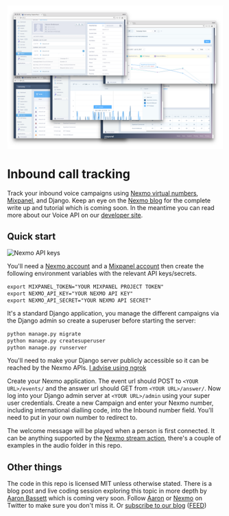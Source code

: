 ![Call tracking in Mixpanel](mixpanel.png)

# Inbound call tracking

Track your inbound voice campaigns using [Nexmo virtual numbers](https://nexmo.com),
[Mixpanel](https://mixpanel.com), and Django. Keep an eye on the
[Nexmo blog](https://nexmo.com/blog) for the complete write up and tutorial which is
coming soon. In the meantime you can read more about our Voice API on our
[developer site](https://developer.nexmo.com/).

## Quick start

![Nexmo API keys](https://www.nexmo.com/wp-content/uploads/2016/10/nexmo-dashboard.gif)

You'll need a [Nexmo account](https://nexmo.com) and a [Mixpanel account](https://mixpanel.com)
then create the following environment variables with the relevant API keys/secrets.

    export MIXPANEL_TOKEN="YOUR MIXPANEL PROJECT TOKEN"
    export NEXMO_API_KEY="YOUR NEXMO API KEY"
    export NEXMO_API_SECRET="YOUR NEXMO API SECRET"

It's a standard Django application, you manage the different campaigns via the Django admin so
create a superuser before starting the server:

    python manage.py migrate
    python manage.py createsuperuser
    python manage.py runserver

You'll need to make your Django server publicly accessible so it can be reached by the Nexmo APIs.
[I advise using ngrok](https://www.nexmo.com/blog/2017/07/04/local-development-nexmo-ngrok-tunnel-dr/)

Create your Nexmo application. The event url should POST to `<YOUR URL>/events/` and the answer url should GET from `<YOUR URL>/answer/`. Now log into your Django admin server at `<YOUR URL>/admin` using your super user credentials. Create a new Campaign and enter your Nexmo number, including international dialling code, into the Inbound number field. You'll need to put in your own number to redirect to. 

The welcome message will be played when a person is first connected. It can be anything supported by the [Nexmo stream action](https://developer.nexmo.com/voice/guides/ncco-reference#stream), there's a couple of examples in the audio folder in this repo.

## Other things

The code in this repo is licensed MIT unless otherwise stated. There is a blog post and live coding
session exploring this topic in more depth by [Aaron Bassett](https://twitter.com/aaronbassett)
which is coming very soon. Follow [Aaron](http://twitter.com/aaronbassett) or [Nexmo](https://twitter.com/nexmo) on Twitter to make sure you don't miss it. Or [subscribe to our blog](https://www.nexmo.com/blog/author/aaron/) ([FEED](https://www.nexmo.com/blog/author/aaron/feed/))